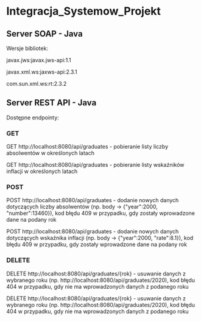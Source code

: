 # Integracja_Systemow_Projekt

## Server SOAP - Java
Wersje bibliotek:

javax.jws:javax.jws-api:1.1

javax.xml.ws:jaxws-api:2.3.1

com.sun.xml.ws:rt:2.3.2

## Server REST API - Java
Dostępne endpointy:

### GET
GET http://localhost:8080/api/graduates - pobieranie listy liczby absolwentów w określonych latach

GET http://localhost:8080/api/graduates - pobieranie listy wskaźników inflacji w określonych latach

### POST
POST http://localhost:8080/api/graduates - dodanie nowych danych dotyczących liczby absolwentów (np. body -> {"year":2000, "number":13460}), kod błędu 409 w przypadku, gdy zostały wprowadzone dane na podany rok 

POST http://localhost:8080/api/graduates - dodanie nowych danych dotyczących wskaźnika inflacji (np. body -> {"year":2000, "rate":8.1}), kod błędu 409 w przypadku, gdy zostały wprowadzone dane na podany rok

### DELETE
DELETE http://localhost:8080/api/graduates/{rok} - usuwanie danych z wybranego roku (np. http://localhost:8080/api/graduates/2020), kod błędu 404 w przypadku, gdy nie ma wprowadzonych danych z podanego roku

DELETE http://localhost:8080/api/graduates/{rok} - usuwanie danych z wybranego roku (np. http://localhost:8080/api/graduates/2020), kod błędu 404 w przypadku, gdy nie ma wprowadzonych danych z podanego roku

